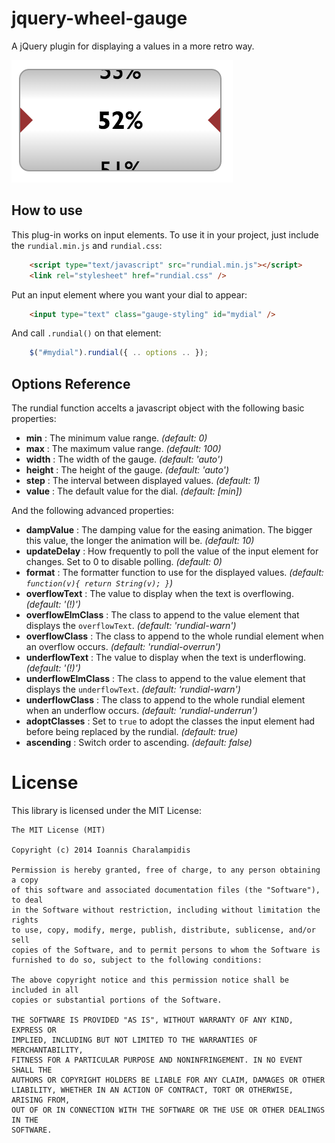 # jquery-wheel-gauge

A jQuery plugin for displaying a values in a more retro way.

![Demo Snapshot](src/snapshot.png)

## How to use

This plug-in works on input elements. To use it in your project, just include the `rundial.min.js` and `rundial.css`:

```html
    <script type="text/javascript" src="rundial.min.js"></script>
    <link rel="stylesheet" href="rundial.css" />
```

Put an input element where you want your dial to appear:

```html
    <input type="text" class="gauge-styling" id="mydial" />
```

And call `.rundial()` on that element:

```javascript
    $("#mydial").rundial({ .. options .. });
```

## Options Reference

The rundial function accelts a javascript object with the following basic properties:

  * __min__ : The minimum value range. _(default: 0)_
  * __max__ : The maximum value range. _(default: 100)_
  * __width__ : The width of the gauge. _(default: 'auto')_
  * __height__ : The height of the gauge. _(default: 'auto')_
  * __step__ : The interval between displayed values. _(default: 1)_
  * __value__ : The default value for the dial. _(default: [min])_

And the following advanced properties: 

  * __dampValue__ : The damping value for the easing animation. The bigger this value, the longer the animation will be. _(default: 10)_
  * __updateDelay__ : How frequently to poll the value of the input element for changes. Set to 0 to disable polling. _(default: 0)_
  * __format__ : The formatter function to use for the displayed values. _(default: `function(v){ return String(v); }`)_
  * __overflowText__ : The value to display when the text is overflowing. _(default: '(!)')_
  * __overflowElmClass__ : The class to append to the value element that displays the `overflowText`. _(default: 'rundial-warn')_
  * __overflowClass__ : The class to append to the whole rundial element when an overflow occurs. _(default: 'rundial-overrun')_
  * __underflowText__ : The value to display when the text is underflowing. _(default: '(!)')_
  * __underflowElmClass__ : The class to append to the value element that displays the `underflowText`. _(default: 'rundial-warn')_
  * __underflowClass__ : The class to append to the whole rundial element when an underflow occurs. _(default: 'rundial-underrun')_
  * __adoptClasses__ : Set to `true` to adopt the classes the input element had before being replaced by the rundial. _(default: true)_
  * __ascending__ : Switch order to ascending. _(default: false)_

# License

This library is licensed under the MIT License:

    The MIT License (MIT)
    
    Copyright (c) 2014 Ioannis Charalampidis
    
    Permission is hereby granted, free of charge, to any person obtaining a copy
    of this software and associated documentation files (the "Software"), to deal
    in the Software without restriction, including without limitation the rights
    to use, copy, modify, merge, publish, distribute, sublicense, and/or sell
    copies of the Software, and to permit persons to whom the Software is
    furnished to do so, subject to the following conditions:
    
    The above copyright notice and this permission notice shall be included in all
    copies or substantial portions of the Software.
    
    THE SOFTWARE IS PROVIDED "AS IS", WITHOUT WARRANTY OF ANY KIND, EXPRESS OR
    IMPLIED, INCLUDING BUT NOT LIMITED TO THE WARRANTIES OF MERCHANTABILITY,
    FITNESS FOR A PARTICULAR PURPOSE AND NONINFRINGEMENT. IN NO EVENT SHALL THE
    AUTHORS OR COPYRIGHT HOLDERS BE LIABLE FOR ANY CLAIM, DAMAGES OR OTHER
    LIABILITY, WHETHER IN AN ACTION OF CONTRACT, TORT OR OTHERWISE, ARISING FROM,
    OUT OF OR IN CONNECTION WITH THE SOFTWARE OR THE USE OR OTHER DEALINGS IN THE
    SOFTWARE.


